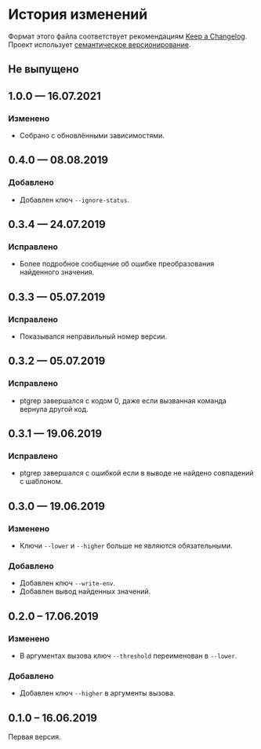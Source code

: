# История изменений

Формат этого файла соответствует рекомендациям [Keep a Changelog](http://keepachangelog.com/en/1.0.0/).
Проект использует [семантическое версионирование](http://semver.org/spec/v2.0.0.html).

## Не выпущено


## 1.0.0 — 16.07.2021

### Изменено

- Собрано с обновлёнными зависимостями.


## 0.4.0 — 08.08.2019

### Добавлено

- Добавлен ключ `--ignore-status`.


## 0.3.4 — 24.07.2019

### Исправлено

- Более подробное сообщение об ошибке преобразования найденного значения.


## 0.3.3 — 05.07.2019

### Исправлено

- Показывался неправильный номер версии.


## 0.3.2 — 05.07.2019

### Исправлено

- ptgrep завершался с кодом 0, даже если вызванная команда вернула другой код.


## 0.3.1 — 19.06.2019

### Исправлено

- ptgrep завершался с ошибкой если в выводе не найдено совпадений с шаблоном.


## 0.3.0 — 19.06.2019

### Изменено

- Ключи `--lower` и `--higher` больше не являются обязательными.

### Добавлено

- Добавлен ключ `--write-env`.
- Добавлен вывод найденных значений.


## 0.2.0 – 17.06.2019

### Изменено

- В аргументах вызова ключ `--threshold` переименован в `--lower`.  

### Добавлено

- Добавлен ключ `--higher` в аргументы вызова.


## 0.1.0 – 16.06.2019

Первая версия.
